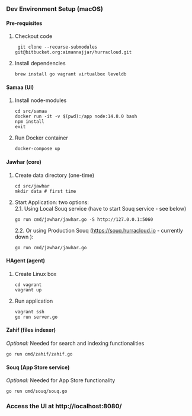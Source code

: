 ### Dev Environment Setup (macOS)

#### Pre-requisites

1. Checkout code

        git clone --recurse-submodules git@bitbucket.org:aimannajjar/hurracloud.git


2. Install dependencies

    ```
    brew install go vagrant virtualbox leveldb
    ```


#### Samaa (UI)

1. Install node-modules

    ```
    cd src/samaa
    docker run -it -v $(pwd):/app node:14.8.0 bash
    npm install
    exit
    ```

2. Run Docker container

    ```
    docker-compose up
    ```

#### Jawhar (core)
1. Create data directory (one-time)

    ```
    cd src/jawhar
    mkdir data # first time
    ```
2. Start Application: two options:  
2.1. Using Local Souq service (have to start Souq service - see below)

    ```
    go run cmd/jawhar/jawhar.go -S http://127.0.0.1:5060
    ```

    2.2. Or using Production Souq (https://souq.hurracloud.io - currently down ):

    ```
    go run cmd/jawhar/jawhar.go 
    ```

#### HAgent (agent)
1. Create Linux box

    ```
    cd vagrant
    vagrant up
    ```

2. Run application

    ```
    vagrant ssh
    go run server.go
    ```

#### Zahif (files indexer)
*Optional:* Needed for search and indexing functionalities
```
go run cmd/zahif/zahif.go
```

#### Souq (App Store service)
*Optional:* Needed for App Store functionality
```
go run cmd/souq/souq.go
```

### Access the UI at http://localhost:8080/